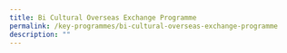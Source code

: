 ```yaml
---
title: Bi Cultural Overseas Exchange Programme
permalink: /key-programmes/bi-cultural-overseas-exchange-programme
description: ""
---
```

